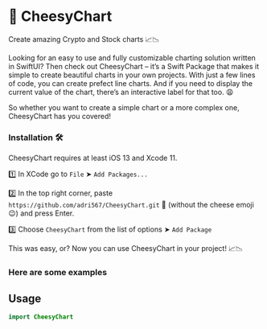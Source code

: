 #  🧀 CheesyChart

Create amazing Crypto and Stock charts 📈📉

Looking for an easy to use and fully customizable charting solution written in SwiftUI? Then check out CheesyChart – it’s a Swift Package that makes it simple to create beautiful charts in your own projects. With just a few lines of code, you can create prefect line charts. And if you need to display the current value of the chart, there’s an interactive label for that too. 😩 

So whether you want to create a simple chart or a more complex one, CheesyChart has you covered!

###

### Installation 🛠

CheesyChart requires at least iOS 13 and Xcode 11.

1️⃣ In XCode go to `File` ➤ `Add Packages...`

2️⃣ In the top right corner, paste `https://github.com/adri567/CheesyChart.git` 🧀 (without the cheese emoji 😉) and press Enter.

3️⃣ Choose `CheesyChart` from the list of options ➤ `Add Package`

This was easy, or? Now you can use CheesyChart in your project! 📈📉

### Here are some examples

## Usage
```swift
import CheesyChart
